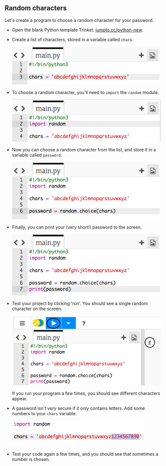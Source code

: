 ## Random characters

Let's create a program to choose a random character for your password.



+ Open the blank Python template Trinket: <a href="http://jumpto.cc/python-new" target="_blank">jumpto.cc/python-new</a>. 
+ Create a list of characters, stored in a variable called `chars`.

	![screenshot](images/passwords-chars.png)

+ To choose a random character, you'll need to `import` the `random` module.

	![screenshot](images/passwords-import.png)

+ Now you can choose a random character from the list, and store it in a variable called `password`.

	![screenshot](images/passwords-choose.png)

+ Finally, you can print your (very short!) password to the screen.

	![screenshot](images/passwords-print.png)

+ Test your project by clicking 'run'. You should see a single random character on the screen.

	![screenshot](images/passwords-test-letters.png)

	If you run your program a few times, you should see different characters appear.

+ A password isn't very secure if it only contains letters. Add some numbers to your `chars` variable.

	![screenshot](images/passwords-numbers.png)

+ Test your code again a few times, and you should see that sometimes a number is chosen.



